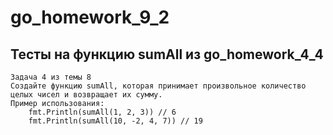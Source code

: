 # go_homework_9_2
## Тесты на функцию sumAll из go_homework_4_4
    Задача 4 из темы 8
    Создайте функцию sumAll, которая принимает произвольное количество
    целых чисел и возвращает их сумму.
    Пример использования:
        fmt.Println(sumAll(1, 2, 3)) // 6
        fmt.Println(sumAll(10, -2, 4, 7)) // 19
